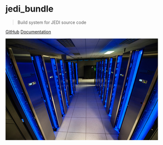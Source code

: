 # jedi_bundle

> Build system for JEDI source code

[GitHub](https://github.com/GEOS-ESM/jedi_bundle)
[Documentation](#introduction)

![](_media/hpc.jpeg)
